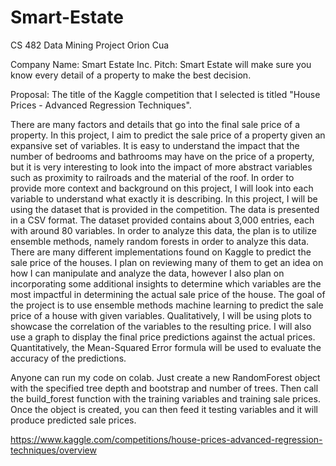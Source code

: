 # Smart-Estate
CS 482 Data Mining Project
Orion Cua

Company Name: Smart Estate Inc.
Pitch: Smart Estate will make sure you know every detail of a property to make the best decision.

Proposal:
The title of the Kaggle competition that I selected is titled "House Prices - Advanced Regression Techniques".

There are many factors and details that go into the final sale price of a property. In this project, I aim to predict the sale price of a property given an expansive set of variables. It is easy to understand the impact that the number of bedrooms and bathrooms may have on the price of a property, but it is very interesting to look into the impact of more abstract variables such as proximity to railroads and the material of the roof. In order to provide more context and background on this project, I will look into each variable to understand what exactly it is describing. 
In this project, I will be using the dataset that is provided in the competition. The data is presented in a CSV format. The dataset provided contains about 3,000 entries, each with around 80 variables. In order to analyze this data, the plan is to utilize ensemble methods, namely random forests in order to analyze this data. There are many different implementations found on Kaggle to predict the sale price of the houses. I plan on reviewing many of them to get an idea on how I can manipulate and analyze the data, however I also plan on incorporating some additional insights to determine which variables are the most impactful in determining the actual sale price of the house.
The goal of the project is to use ensemble methods machine learning to predict the sale price of a house with given variables. Qualitatively, I will be using plots to showcase the correlation of the variables to the resulting price. I will also use a graph to display the final price predictions against the actual prices. Quantitatively, the Mean-Squared Error formula will be used to evaluate the accuracy of the predictions.

Anyone can run my code on colab. Just create a new RandomForest object with the specified tree depth and bootstrap and number of trees. Then call the build_forest function with the training variables and training sale prices. Once the object is created, you can then feed it testing variables and it will produce predicted sale prices.

https://www.kaggle.com/competitions/house-prices-advanced-regression-techniques/overview
